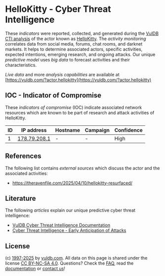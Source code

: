 # HelloKitty - Cyber Threat Intelligence

These _indicators_ were reported, collected, and generated during the [VulDB CTI analysis](https://vuldb.com/?kb.cti) of the actor known as [HelloKitty](https://vuldb.com/?actor.hellokitty). The _activity monitoring_ correlates data from social media, forums, chat rooms, and darknet markets. It helps to determine associated actors, specific activities, expected intentions, emerging research, and ongoing attacks. Our unique _predictive model_ uses _big data_ to forecast activities and their characteristics.

_Live data_ and more _analysis capabilities_ are available at [https://vuldb.com/?actor.hellokitty](https://vuldb.com/?actor.hellokitty)

## IOC - Indicator of Compromise

These _indicators of compromise_ (IOC) indicate associated network resources which are known to be part of research and attack activities of HelloKitty.

ID | IP address | Hostname | Campaign | Confidence
-- | ---------- | -------- | -------- | ----------
1 | [178.79.208.1](https://vuldb.com/?ip.178.79.208.1) | - | - | High

## References

The following list contains _external sources_ which discuss the actor and the associated activities:

* https://theravenfile.com/2025/04/10/hellokitty-resurfaced/

## Literature

The following _articles_ explain our unique predictive cyber threat intelligence:

* [VulDB Cyber Threat Intelligence Documentation](https://vuldb.com/?kb.cti)
* [Cyber Threat Intelligence - Early Anticipation of Attacks](https://www.scip.ch/en/?labs.20201022)

## License

(c) [1997-2025](https://vuldb.com/?kb.changelog) by [vuldb.com](https://vuldb.com/?kb.about). All data on this page is shared under the license [CC BY-NC-SA 4.0](https://creativecommons.org/licenses/by-nc-sa/4.0/). Questions? Check the [FAQ](https://vuldb.com/?kb.faq), read the [documentation](https://vuldb.com/?kb) or [contact us](https://vuldb.com/?contact)!
